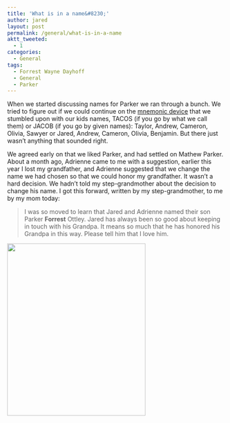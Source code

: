 ```yaml
---
title: 'What is in a name&#8230;'
author: jared
layout: post
permalink: /general/what-is-in-a-name
aktt_tweeted:
  - 1
categories:
  - General
tags:
  - Forrest Wayne Dayhoff
  - General
  - Parker
---
```

When we started discussing names for Parker we ran through a bunch. We tried to figure out if we could continue on the <a href="http://en.wikipedia.org/wiki/Mnemonic_device" target="_blank">mnemonic device</a> that we stumbled upon with our kids names, TACOS (if you go by what we call them) or JACOB (if you go by given names): Taylor, Andrew, Cameron, Olivia, Sawyer or Jared, Andrew, Cameron, Olivia, Benjamin. But there just wasn&#8217;t anything that sounded right.

We agreed early on that we liked Parker, and had settled on Mathew Parker. About a month ago, Adrienne came to me with a suggestion, earlier this year I lost my grandfather, and Adrienne suggested that we change the name we had chosen so that we could honor my grandfather. It wasn&#8217;t a hard decision. We hadn&#8217;t told my step-grandmother about the decision to change his name. I got this forward, written by my step-grandmother, to me by my mom today:

> I was so moved to learn that Jared and Adrienne named their son Parker **Forrest** Ottley. Jared has always been so good about keeping in touch with his Grandpa. It means so much that he has honored his Grandpa in this way. Please tell him that I love him.

<div>
  <img src="http://jared.ottleys.net/archives/images/grandpa.png" height="398" width="320" />
</div>